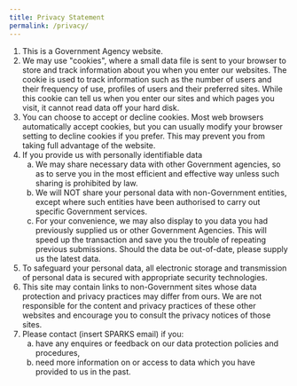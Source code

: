 ```yaml
---
title: Privacy Statement
permalink: /privacy/
---
```

<ol>
	<li>This is a Government Agency website.</li>
<li>We may use "cookies", where a small data file is sent to your browser to store and track information about you when you enter our websites. The cookie is used to track information such as the number of users and their frequency of use, profiles of users and their preferred sites. While this cookie can tell us when you enter our sites and which pages you visit, it cannot read data off your hard disk.</li>
<li>You can choose to accept or decline cookies. Most web browsers automatically accept cookies, but you can usually modify your browser setting to decline cookies if you prefer. This may prevent you from taking full advantage of the website.</li>

<li>  If you provide us with personally identifiable data
<ol type="a" style="list-style-type:lower-alpha;">
			<li>We may share necessary data with other Government agencies, so as to serve you in the most efficient and effective way unless such sharing is prohibited by law.</li>
     <li>We will NOT share your personal data with non-Government entities, except where such entities have been authorised to carry out specific Government services. </li>
 		<li>For your convenience, we may also display to you data you had previously supplied us or other Government Agencies. This will speed up the transaction and save you the trouble of repeating previous submissions. Should the data be out-of-date, please supply us the latest data.</li>
</ol>
	</li>
<li>To safeguard your personal data, all electronic storage and transmission of personal data is secured with appropriate security technologies.</li>
 
<li>This site may contain links to non-Government sites whose data protection and privacy practices may differ from ours. We are not responsible for the content and privacy practices of these other websites and encourage you to consult the privacy notices of those sites.
	</li>
<li>Please contact (insert SPARKS email) if you:
	<ol type="a">
		<li>have any enquires or feedback on our data protection policies and procedures,</li>
		<li>need more information on or access to data which you have provided to us in the past.</li>
	</ol>
	</li>
</ol>